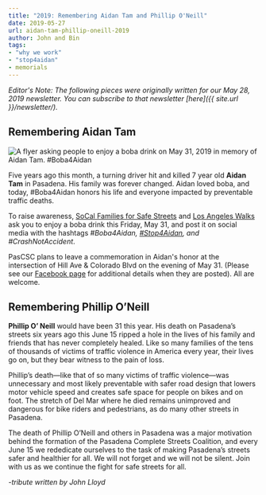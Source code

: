 ```yaml
---
title: "2019: Remembering Aidan Tam and Phillip O'Neill"
date: 2019-05-27
url: aidan-tam-phillip-oneill-2019
author: John and Bin
tags:
- "why we work"
- "stop4aidan"
- memorials
---
```


*Editor's Note: The following pieces were originally written for our May 28, 2019 newsletter. You can subscribe to that newsletter [here]({{ site.url }}/newsletter/).*

## Remembering Aidan Tam

<img class="img-fluid" alt="A flyer asking people to enjoy a boba drink on May 31, 2019 in memory of Aidan Tam. #Boba4Aidan" src="{{ site.url }}/blog/img/boba4aidanflyer.png" />

Five years ago this month, a turning driver hit and killed 7 year old **Aidan Tam** in Pasadena. His family was forever changed. Aidan loved boba, and today, #Boba4Aidan honors his life and everyone impacted by preventable traffic deaths.

To raise awareness, [SoCal Families for Safe Streets](http://www.losangeleswalks.org/fss) and [Los Angeles Walks](https://www.facebook.com/losangeleswalks/) ask you to enjoy a boba drink this Friday, May 31, and post it on social media with the hashtags *#Boba4Aidan, [#Stop4Aidan](http://www.stop4aidan.org/), and #CrashNotAccident*.

PasCSC plans to leave a commemoration in Aidan's honor at the intersection of Hill Ave & Colorado Blvd on the evening of May 31. (Please see our [Facebook page](https://www.facebook.com/PasadenaCSC/events/) for additional details when they are posted). All are welcome.


## Remembering Phillip O’Neill 

**Phillip O’ Neill** would have been 31 this year. His death on Pasadena’s streets six years ago this June 15 ripped a hole in the lives of his family and friends that has never completely healed. Like so many families of the tens of thousands of victims of traffic violence in America every year, their lives go on, but they bear witness to the pain of loss.

Phillip’s death—like that of so many victims of traffic violence—was unnecessary and most likely preventable with safer road design that lowers motor vehicle speed and creates safe space for people on bikes and on foot. The stretch of Del Mar where he died remains unimproved and dangerous for bike riders and pedestrians, as do many other streets in Pasadena.

The death of Phillip O’Neill and others in Pasadena was a major motivation behind the formation of the Pasadena Complete Streets Coalition, and every June 15 we rededicate ourselves to the task of making Pasadena’s streets safer and healthier for all. We will not forget and we will not be silent. Join with us as we continue the fight for safe streets for all.

*-tribute written by John Lloyd*
